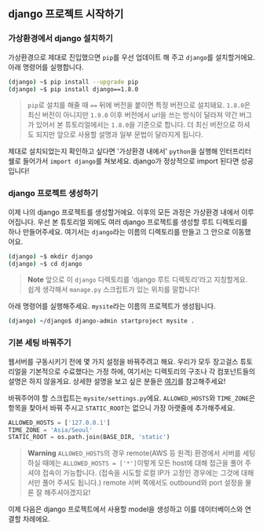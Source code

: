 ## django 프로젝트 시작하기

### 가상환경에서 django 설치하기
가상환경으로 제대로 진입했으면 `pip`를 우선 업데이트 해 주고 `django`를 설치할거에요.
아래 명령어를 실행합니다.
```bash
(django) ~$ pip install --upgrade pip
(django) ~$ pip install django==1.8.0
```

>`pip`로 설치를 해줄 때 `==` 뒤에 버전을 붙이면 특정 버전으로 설치돼요.
`1.8.0`은 최신 버전이 아니지만 `1.9.0` 이후 버전에서 url을 쓰는 방식이 달라져 약간 버그가 있어서
본 튜토리얼에서는 `1.8.0`을 기준으로 합니다.
더 최신 버전으로 하셔도 되지만 앞으로 사용할 설명과 일부 문법이 달라지게 됩니다.

제대로 설치되었는지 확인하고 싶다면 '가상환경 내에서' `python`을 실행해 인터프리터 쉘로 들어가서
`import django`를 쳐보세요. django가 정상적으로 import 된다면 성공입니다!

### django 프로젝트 생성하기
이제 나의 django 프로젝트를 생성할거에요. 이후의 모든 과정은 가상환경 내에서 이루어집니다.
우선 본 튜토리얼 외에도 여러 django 프로젝트를 생성할 루트 디렉토리를 하나 만들어주세요.
여기서는 `django`라는 이름의 디렉토리를 만들고 그 안으로 이동했어요.
```bash
(django) ~$ mkdir django
(django) ~$ cd django
```
> **Note** 앞으로 이 `django` 디렉토리를 'django 루트 디렉토리'라고 지칭할게요.
쉽게 생각해서 `manage.py` 스크립트가 있는 위치를 말합니다!

아래 명령어를 실행해주세요. `mysite`라는 이름의 프로젝트가 생성됩니다.

```bash
(django) ~/django$ django-admin startproject mysite .
```

### 기본 세팅 바꿔주기
웹서버를 구동시키기 전에 몇 가지 설정을 바꿔주려고 해요. 
우리가 모두 장고걸스 튜토리얼을 기본적으로 수료했다는 가정 하에,
여기서는 디렉토리의 구조나 각 컴포넌트들의 설명은 하지 않을게요.
상세한 설명을 보고 싶은 분들은 [여기](https://tutorial.djangogirls.org/ko/django_start_project/)를
참고해주세요!

바꿔주어야 할 스크립트는 `mysite/settings.py`에요.
`ALLOWED_HOSTS`와 `TIME_ZONE`은 항목을 찾아서 바꿔 주시고 `STATIC_ROOT`는 없으니 가장 아랫줄에 추가해주세요.

```python
ALLOWED_HOSTS = ['127.0.0.1']
TIME_ZONE = 'Asia/Seoul'
STATIC_ROOT = os.path.join(BASE_DIR, 'static')
```
> **Warning** `ALLOWED_HOSTS`의 경우 remote(AWS 등 원격) 환경에서 서버를 세팅하실 때에는 
`ALLOWED_HOSTS = ['*']`이렇게 모든 host에 대해 접근을 풀어 주셔야 접속이 가능합니다.
(접속을 시도할 로컬 IP가 고정인 경우에는 그것에 대해서만 풀어 주셔도 됩니다.)
remote 서버 쪽에서도 outbound와 port 설정을 물론 잘 해주셔야겠지요!

이제 다음은 django 프로젝트에서 사용할 model을 생성하고 이를 데이터베이스와 연결할 차례에요.
